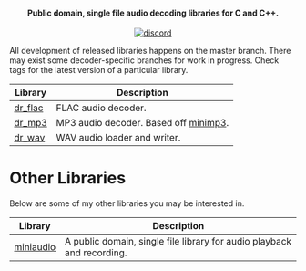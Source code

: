 <h4 align="center">Public domain, single file audio decoding libraries for C and C++.</h4>

<p align="center">
    <a href="https://discord.gg/9vpqbjU"><img src="https://img.shields.io/discord/712952679415939085?label=discord&logo=discord&style=flat-square" alt="discord"></a>
</p>

All development of released libraries happens on the master branch. There may exist some decoder-specific branches for work in progress. Check tags for the latest version of a particular library.


Library                                         | Description
----------------------------------------------- | -----------
[dr_flac](dr_flac.h)                            | FLAC audio decoder.
[dr_mp3](dr_mp3.h)                              | MP3 audio decoder. Based off [minimp3](https://github.com/lieff/minimp3).
[dr_wav](dr_wav.h)                              | WAV audio loader and writer.


# Other Libraries
Below are some of my other libraries you may be interested in.

Library                                           | Description
------------------------------------------------- | -----------
[miniaudio](https://github.com/mackron/miniaudio) | A public domain, single file library for audio playback and recording.

